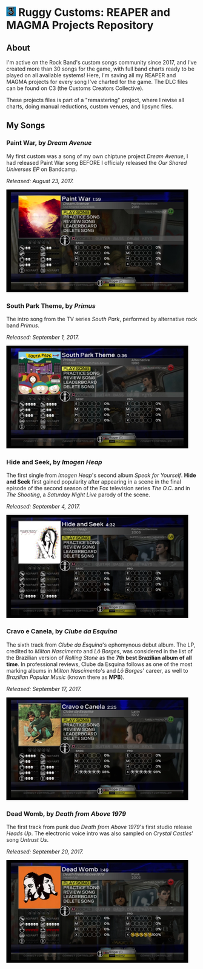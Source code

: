 # <img src='./rb3logo.webp' width='25px'> Ruggy Customs: REAPER and MAGMA Projects Repository

## About
I'm active on the Rock Band's custom songs community since 2017, and I've created more than 30 songs for the game, with full band charts ready to be played on all available systems! Here, I'm saving all my REAPER and MAGMA projects for every song I've charted for the game. The DLC files can be found on C3 (the Customs Creators Collective).

These projects files is part of a "remastering" project, where I revise all charts, doing manual reductions, custom venues, and lipsync files.

## My Songs

### Paint War, by *Dream Avenue*
My first custom was a song of my own chiptune project *Dream Avenue*, I had released Paint War song BEFORE I officialy released the *Our Shared Universes EP* on Bandcamp.

*Released: August 23, 2017.*

<p>
    <img src="./images/paintwar.webp" width='480px'/>
</p>

### South Park Theme, by *Primus*
The intro song from the TV series *South Park*, performed by alternative rock band *Primus*.

*Released: September 1, 2017.*

<p>
    <img src="./images/southparktheme.webp" width='480px'/>
</p>

### Hide and Seek, by *Imogen Heap*
The first single from *Imogen Heap*'s second album *Speak for Yourself*. **Hide and Seek** first gained popularity after appearing in a scene in the final episode of the second season of the Fox television series *The O.C.* and in *The Shooting*, a *Saturday Night Live* parody of the scene.

*Released: September 4, 2017.*

<p>
    <img src="./images/hideandseek.webp" width='480px'/>
</p>

### Cravo e Canela, by *Clube da Esquina*
The sixth track from *Clube da Esquina*'s ephomynous debut album. The LP, credited to *Milton Nascimento* and *Lô Borges*, was considered in the list of the Brazilian version of *Rolling Stone* as the **7th best Brazilian album of all time**. In professional reviews, Clube da Esquina follows as one of the most marking albums in *Milton Nascimento*'s and *Lô Borges*' career, as well to *Brazilian Popular Music* (known there as **MPB**).

*Released: September 17, 2017.*

<p>
    <img src="./images/cravoecanela.webp" width='480px'/>
</p>

### Dead Womb, by *Death from Above 1979*
The first track from punk duo *Death from Above 1979*'s first studio release *Heads Up*. The electronic voice intro was also sampled on *Crystal Castles*' song *Untrust Us*.

*Released: September 20, 2017.*

<p>
    <img src="./images/deadwomb.webp" width='480px'/>
</p>